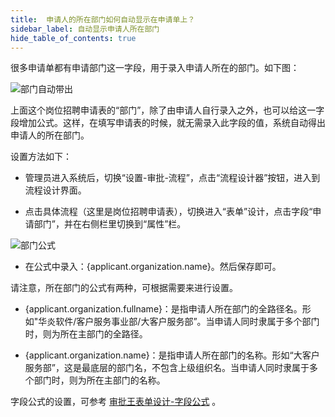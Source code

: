 ```yaml
---
title:  申请人的所在部门如何自动显示在申请单上？
sidebar_label: 自动显示申请人所在部门
hide_table_of_contents: true
--- 
```


很多申请单都有申请部门这一字段，用于录入申请人所在的部门。如下图：

![部门自动带出](/assets/workflow/department_takeout.png)

上面这个岗位招聘申请表的“部门”，除了由申请人自行录入之外，也可以给这一字段增加公式。这样，在填写申请表的时候，就无需录入此字段的值，系统自动得出申请人的所在部门。

设置方法如下：

- 管理员进入系统后，切换“设置-审批-流程”，点击“流程设计器”按钮，进入到流程设计界面。

- 点击具体流程（这里是岗位招聘申请表），切换进入“表单”设计，点击字段“申请部门”，并在右侧栏里切换到“属性”栏。

![部门公式](/assets/workflow/department.png)

- 在公式中录入：{applicant.organization.name}。然后保存即可。

请注意，所在部门的公式有两种，可根据需要来进行设置。

 - {applicant.organization.fullname}：是指申请人所在部门的全路径名。形如"华炎软件/客户服务事业部/大客户服务部”。当申请人同时隶属于多个部门时，则为所在主部门的全路径。 

 - {applicant.organization.name}：是指申请人所在部门的名称。形如“大客户服务部”，这是最底层的部门名，不包含上级组织名。当申请人同时隶属于多个部门时，则为所在主部门的名称。

字段公式的设置，可参考 [审批王表单设计-字段公式](https://developer.steedos.com/docs/workflow/help/admin_form#%E5%AD%97%E6%AE%B5%E5%85%AC%E5%BC%8F) 。
